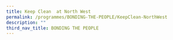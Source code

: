 ```yaml
---
title: Keep Clean  at North West
permalink: /programmes/BONDING-THE-PEOPLE/KeepClean-NorthWest
description: ""
third_nav_title: BONDING THE PEOPLE
---
```

